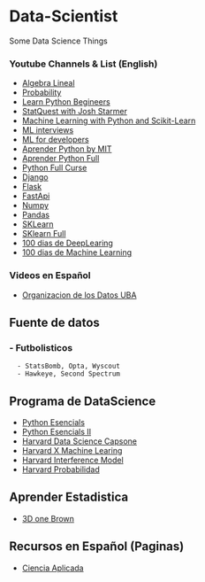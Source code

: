 # Data-Scientist
Some Data Science Things


### Youtube Channels & List (English)

- [Algebra Lineal](https://www.youtube.com/playlist?list=PL221E2BBF13BECF6C)
- [Probability](https://www.youtube.com/playlist?list=PL2SOU6wwxB0uwwH80KTQ6ht66KWxbzTIo)
- [Learn Python Begineers](https://www.youtube.com/watch?v=rfscVS0vtbw)
- [StatQuest with Josh Starmer](https://www.youtube.com/@statquest/videos)
- [Machine Learning with Python and Scikit-Learn](https://www.youtube.com/watch?v=hDKCxebp88A)
- [ML interviews](https://huyenchip.com/ml-interviews-book/)
- [ML for developers](https://madewithml.com/)
- [Aprender Python by MIT](https://www.youtube.com/playlist?list=PLUl4u3cNGP62A-ynp6v6-LGBCzeH3VAQB)
- [Aprender Python Full](https://www.youtube.com/watch?v=nLRL_NcnK-4)
- [Python Full Curse](https://www.youtube.com/watch?v=ix9cRaBkVe0)
- [Django](https://www.youtube.com/playlist?list=PL4cUxeGkcC9iqfAag3a_BKEX1N43uJutw)
- [Flask](https://www.youtube.com/playlist?list=PL7yh-TELLS1EyAye_UMnlsTGKxg8uatkM)
- [FastApi](https://www.youtube.com/playlist?list=PLK8U0kF0E_D6l19LhOGWhVZ3sQ6ujJKq_)
- [Numpy](https://www.youtube.com/playlist?list=PLCC34OHNcOtpalASMlX2HHdsLNipyyhbK)
- [Pandas](https://www.youtube.com/playlist?list=PLCC34OHNcOtqSz7Ke7kaYRf9CfviJgO55)
- [SKLearn](https://www.youtube.com/playlist?list=PLcQVY5V2UY4LNmObS0gqNVyNdVfXnHwu8)
- [SKlearn Full](https://www.youtube.com/watch?v=hDKCxebp88A)
- [100 dias de DeepLearing](https://www.youtube.com/playlist?list=PLKnIA16_RmvYuZauWaPlRTC54KxSNLtNn)
- [100 dias de Machine Learning](https://www.youtube.com/playlist?list=PLKnIA16_Rmvbr7zKYQuBfsVkjoLcJgxHH)
  



### Videos en Español

- [Organizacion de los Datos UBA](https://www.youtube.com/@OrganizaciondeDatos/videos)




## Fuente de datos
  
  ### - Futbolisticos
      - StatsBomb, Opta, Wyscout
      - Hawkeye, Second Spectrum

## Programa de DataScience

- [Python Esencials](https://www.netacad.com/courses/python-essentials-1?courseLang=en-US)
- [Python Esencials II](https://data-flair.training/courses/python-course/)
- [Harvard Data Science Capsone](https://www.edx.org/learn/data-science/harvard-university-data-science-capstone)
- [Harvard X Machine Learing](https://www.edx.org/learn/machine-learning/harvard-university-data-science-machine-learning)
- [Harvard Interference Model](https://www.edx.org/learn/data-science/harvard-university-data-science-inference-and-modeling)
- [Harvard Probabilidad](https://www.edx.org/learn/probability/harvard-university-data-science-probability)

## Aprender Estadistica

- [3D one Brown](https://www.3blue1brown.com/)

## Recursos en Español (Paginas)

- [Ciencia Aplicada](https://applied-science.com.ar/)
